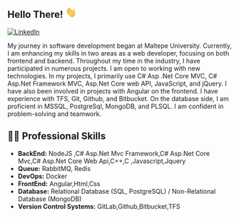 <h2> Hello There! <img src="https://raw.githubusercontent.com/ABSphreak/ABSphreak/master/gifs/Hi.gif" height="25px"></h2>

[
 ![LinkedIn](https://img.shields.io/badge/LinkedIn-4682B4?style=for-the-badge&logo=linkedin&logoColor=white)](https://tr.linkedin.com/in/eminakyz) 

 
My journey in software development began at Maltepe University. Currently, I am enhancing my skills in two areas as a web developer, focusing on both frontend and backend. Throughout my time in the industry, I have participated in numerous projects. I am open to working with new technologies. In my projects, I primarily use C# Asp .Net Core MVC, C# Asp.Net Framework MVC, Asp.Net Core web API, JavaScript, and jQuery. I have also been involved in projects with Angular on the frontend. I have experience with TFS, Git, Github, and Bitbucket. On the database side, I am proficient in MSSQL, PostgreSql, MongoDB, and PLSQL. I am confident in problem-solving and teamwork.

## 👨‍💻 Professional Skills

-  **BackEnd:**  NodeJS ,C# Asp.Net Mvc Framework,C# Asp.Net Core Mvc,C# Asp.Net Core Web Api,C++,C ,Javascript,Jquery             
-  **Queue:**  RabbitMQ, Redis
-  **DevOps:**  Docker
-  **FrontEnd:**  Angular,Html,Css
-  **Database:** Relational Database (SQL, PostgreSQL) / Non-Relational Database (MongoDB)
-  **Version Control Systems:** GitLab,Github,Bitbucket,TFS

